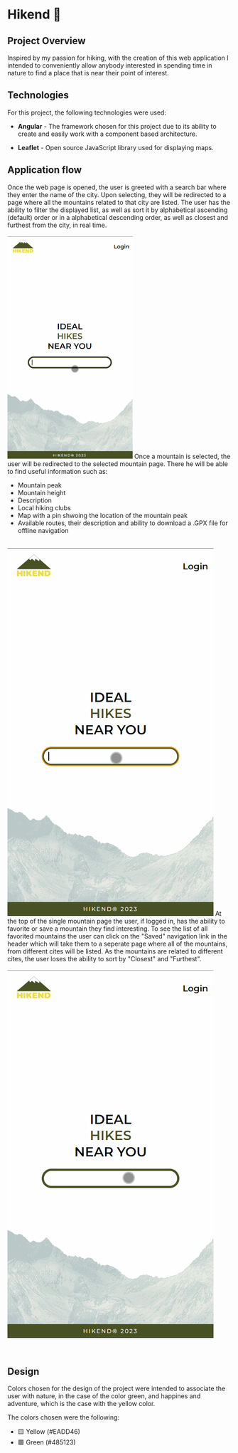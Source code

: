 <h1>Hikend 🌄</h1>


<h2>Project Overview</h2>
<p> 
Inspired by my passion for hiking, with the creation of this web application I intended to conveniently allow anybody interested in spending time in nature to find a place that is near their point of interest. 
<br />
<h2>Technologies</h2>
<p>For this project, the following technologies were used:</p>
<ul>
    <li><p><span style="font-weight: bold">Angular</span> - The framework chosen for this project due to its ability to create and easily work with a component based architecture.</p></li>

   <li><p><span style="font-weight: bold">Leaflet</span> - Open source JavaScript library used for displaying maps.</p></li>
</ul>
<h2>Application flow</h2>
Once the web page is opened, the user is greeted with a search bar where they enter the name of the city. Upon selecting, they will be redirected to a page where all the mountains related to that city are listed. The user has the ability to filter the displayed list, as well as sort it by alphabetical ascending (default) order or in a alphabetical descending order, as well as closest and furthest from the city, in real time.
<br />
<br />
<img style="height: 500px;" src="./src/assets/1.gif">
Once a mountain is selected, the user will be redirected to the selected mountain page. There he will be able to find useful information such as:
  <ul>
    <li>Mountain peak</li>
    <li>Mountain height</li>
    <li>Description</li>
    <li>Local hiking clubs</li>
    <li>Map with a pin shwoing the location of the mountain peak</li>
    <li>Available routes, their description and ability to download a .GPX file for offline navigation</li>
  </ul>
<br />
<img src="./src/assets/2.gif">
At the top of the single mountain page the user, if logged in, has the ability to favorite or save a mountain they find interesting. To see the list of all favorited mountains the user can click on the "Saved" navigation link in the header which will take them to a seperate page where all of the mountains, from different cites will be listed. As the mountains are related to different cites, the user loses the ability to sort by "Closest" and "Furthest".
<br/>
<br/>
<img src="./src/assets/3.gif">
</p>
</p>
<br/>
<h2>Design</h2>
<p>Colors chosen for the design of the project were intended to associate the user with nature, in the case of the color green, and happines and adventure, which is the case with the yellow color.</p>
<p>The colors chosen were the following:</p>
<ul>
    <li>🟨 Yellow (#EADD46)</li>
    <li>🟩 Green (#485123)</li>
</ul>
